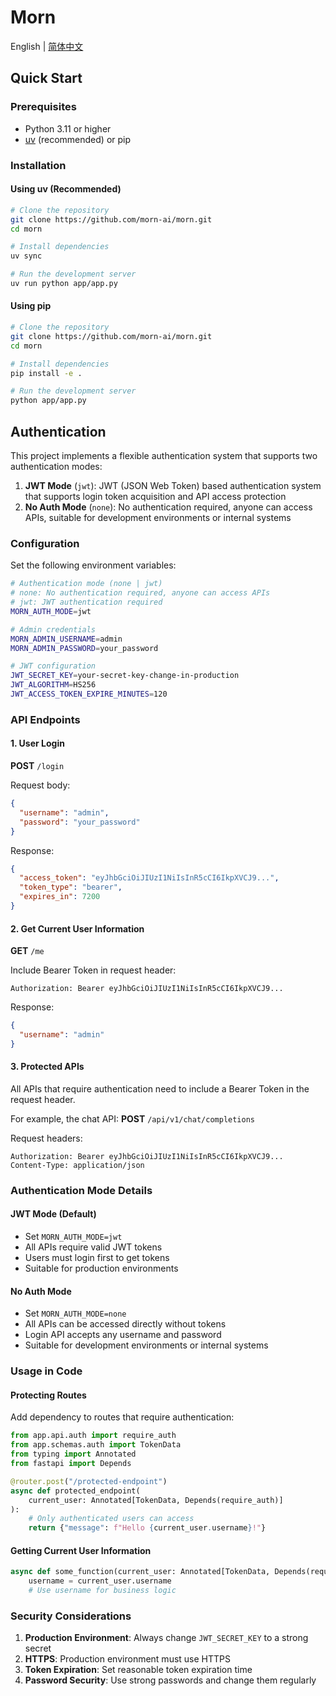 # Morn

English | [简体中文](README_CN.md)

## Quick Start

### Prerequisites

- Python 3.11 or higher
- [uv](https://github.com/astral-sh/uv) (recommended) or pip

### Installation

#### Using uv (Recommended)

```bash
# Clone the repository
git clone https://github.com/morn-ai/morn.git
cd morn

# Install dependencies
uv sync

# Run the development server
uv run python app/app.py
```

#### Using pip

```bash
# Clone the repository
git clone https://github.com/morn-ai/morn.git
cd morn

# Install dependencies
pip install -e .

# Run the development server
python app/app.py
```

## Authentication

This project implements a flexible authentication system that supports two authentication modes:

1. **JWT Mode** (`jwt`): JWT (JSON Web Token) based authentication system that supports login token acquisition and API access protection
2. **No Auth Mode** (`none`): No authentication required, anyone can access APIs, suitable for development environments or internal systems

### Configuration

Set the following environment variables:

```bash
# Authentication mode (none | jwt)
# none: No authentication required, anyone can access APIs
# jwt: JWT authentication required
MORN_AUTH_MODE=jwt

# Admin credentials
MORN_ADMIN_USERNAME=admin
MORN_ADMIN_PASSWORD=your_password

# JWT configuration
JWT_SECRET_KEY=your-secret-key-change-in-production
JWT_ALGORITHM=HS256
JWT_ACCESS_TOKEN_EXPIRE_MINUTES=120
```

### API Endpoints

#### 1. User Login

**POST** `/login`

Request body:
```json
{
  "username": "admin",
  "password": "your_password"
}
```

Response:
```json
{
  "access_token": "eyJhbGciOiJIUzI1NiIsInR5cCI6IkpXVCJ9...",
  "token_type": "bearer",
  "expires_in": 7200
}
```

#### 2. Get Current User Information

**GET** `/me`

Include Bearer Token in request header:
```
Authorization: Bearer eyJhbGciOiJIUzI1NiIsInR5cCI6IkpXVCJ9...
```

Response:
```json
{
  "username": "admin"
}
```

#### 3. Protected APIs

All APIs that require authentication need to include a Bearer Token in the request header.

For example, the chat API:
**POST** `/api/v1/chat/completions`

Request headers:
```
Authorization: Bearer eyJhbGciOiJIUzI1NiIsInR5cCI6IkpXVCJ9...
Content-Type: application/json
```

### Authentication Mode Details

#### JWT Mode (Default)
- Set `MORN_AUTH_MODE=jwt`
- All APIs require valid JWT tokens
- Users must login first to get tokens
- Suitable for production environments

#### No Auth Mode
- Set `MORN_AUTH_MODE=none`
- All APIs can be accessed directly without tokens
- Login API accepts any username and password
- Suitable for development environments or internal systems

### Usage in Code

#### Protecting Routes

Add dependency to routes that require authentication:

```python
from app.api.auth import require_auth
from app.schemas.auth import TokenData
from typing import Annotated
from fastapi import Depends

@router.post("/protected-endpoint")
async def protected_endpoint(
    current_user: Annotated[TokenData, Depends(require_auth)]
):
    # Only authenticated users can access
    return {"message": f"Hello {current_user.username}!"}
```

#### Getting Current User Information

```python
async def some_function(current_user: Annotated[TokenData, Depends(require_auth)]):
    username = current_user.username
    # Use username for business logic
```

### Security Considerations

1. **Production Environment**: Always change `JWT_SECRET_KEY` to a strong secret
2. **HTTPS**: Production environment must use HTTPS
3. **Token Expiration**: Set reasonable token expiration time
4. **Password Security**: Use strong passwords and change them regularly
